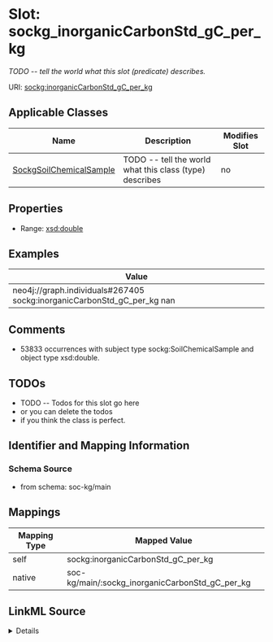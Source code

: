 

# Slot: sockg_inorganicCarbonStd_gC_per_kg


_TODO -- tell the world what this slot (predicate) describes._





URI: [sockg:inorganicCarbonStd_gC_per_kg](http://www.semanticweb.org/sockg/ontologies/2024/0/soil-carbon-ontology/inorganicCarbonStd_gC_per_kg)



<!-- no inheritance hierarchy -->





## Applicable Classes

| Name | Description | Modifies Slot |
| --- | --- | --- |
| [SockgSoilChemicalSample](../classes/SockgSoilChemicalSample.md) | TODO -- tell the world what this class (type) describes |  no  |







## Properties

* Range: [xsd:double](http://www.w3.org/2001/XMLSchema#double)






## Examples

| Value |
| --- |
| neo4j://graph.individuals#267405 sockg:inorganicCarbonStd_gC_per_kg nan |

## Comments

* 53833 occurrences with subject type sockg:SoilChemicalSample and object type xsd:double.

## TODOs

* TODO -- Todos for this slot go here
* or you can delete the todos
* if you think the class is perfect.

## Identifier and Mapping Information







### Schema Source


* from schema: soc-kg/main




## Mappings

| Mapping Type | Mapped Value |
| ---  | ---  |
| self | sockg:inorganicCarbonStd_gC_per_kg |
| native | soc-kg/main/:sockg_inorganicCarbonStd_gC_per_kg |




## LinkML Source

<details>
```yaml
name: sockg_inorganicCarbonStd_gC_per_kg
description: TODO -- tell the world what this slot (predicate) describes.
todos:
- TODO -- Todos for this slot go here
- or you can delete the todos
- if you think the class is perfect.
comments:
- 53833 occurrences with subject type sockg:SoilChemicalSample and object type xsd:double.
examples:
- value: neo4j://graph.individuals#267405 sockg:inorganicCarbonStd_gC_per_kg nan
from_schema: soc-kg/main
rank: 1000
slot_uri: sockg:inorganicCarbonStd_gC_per_kg
alias: sockg_inorganicCarbonStd_gC_per_kg
domain_of:
- sockg_SoilChemicalSample
range: double

```
</details>